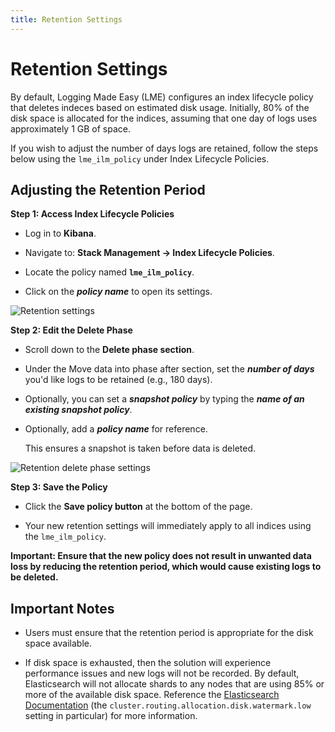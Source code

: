 ```yaml
---
title: Retention Settings
---
```

# Retention Settings

By default, Logging Made Easy (LME) configures an index lifecycle policy that deletes indeces based on estimated disk usage. Initially, 80% of the disk space is allocated for the indices, assuming that one day of logs uses approximately 1 GB of space.

If you wish to adjust the number of days logs are retained, follow the steps below using the `lme_ilm_policy` under Index Lifecycle Policies.

## Adjusting the Retention Period

**Step 1: Access Index Lifecycle Policies**

- Log in to **Kibana**.
  
- Navigate to: **Stack Management -> Index Lifecycle Policies**.
  
- Locate the policy named **`lme_ilm_policy`**.

- Click on the ***policy name*** to open its settings.

![Retention settings](/docs/imgs/retention_pics/retention_1.png)

**Step 2: Edit the Delete Phase**

- Scroll down to the **Delete phase section**.

- Under the Move data into phase after section, set the ***number of days*** you'd like logs to be retained (e.g., 180 days).

- Optionally, you can set a ***snapshot policy*** by typing the ***name of an existing snapshot policy***.

- Optionally, add a ***policy name*** for reference.

  This ensures a snapshot is taken before data is deleted.

![Retention delete phase settings](/docs/imgs/extra_beats_pics/update-retention.png)

**Step 3: Save the Policy**

- Click the **Save policy button** at the bottom of the page.

- Your new retention settings will immediately apply to all indices using the `lme_ilm_policy`.

**Important: Ensure that the new policy does not result in unwanted data loss by reducing the retention period, which would cause existing logs to be deleted.**

## Important Notes

- Users must ensure that the retention period is appropriate for the disk space available.

- If disk space is exhausted, then the solution will experience performance issues and new logs will not be recorded. By default, Elasticsearch will not allocate shards to any nodes that are using 85% or more of the available disk space. Reference the [Elasticsearch
Documentation](https://www.elastic.co/guide/en/elasticsearch/reference/current/disk-allocator.html) (the `cluster.routing.allocation.disk.watermark.low` setting in particular) for more information.


